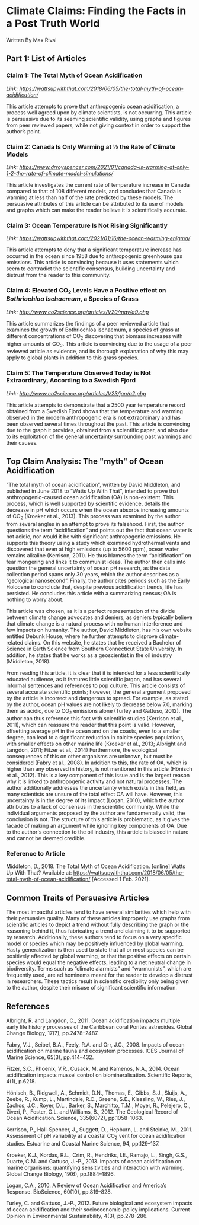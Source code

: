 
# Climate Claims: Finding the Facts in a Post Truth World

Written By Max Rival

## Part 1: List of Articles

### Claim 1: The Total Myth of Ocean Acidification
_Link: https://wattsupwiththat.com/2018/06/05/the-total-myth-of-ocean-acidification/_

This article attempts to prove that anthropogenic ocean acidification, a process well agreed upon by climate scientists, is not occurring. This article is persuasive due to its seeming scientific validity, using graphs and figures from peer reviewed papers, while not giving context in order to support the author’s point.

### Claim 2: Canada Is Only Warming at ½ the Rate of Climate Models
_Link: https://www.drroyspencer.com/2021/01/canada-is-warming-at-only-1-2-the-rate-of-climate-model-simulations/_

This article investigates the current rate of temperature increase in Canada compared to that of 108 different models, and concludes that Canada is warming at less than half of the rate predicted by these models. The persuasive attributes of this article can be attributed to its use of models and graphs which can make the reader believe it is scientifically accurate.

### Claim 3: Ocean Temperature Is Not Rising Significantly
_Link: https://wattsupwiththat.com/2021/01/16/the-ocean-warming-enigma/_

This article attempts to deny that a significant temperature increase has occurred in the ocean since 1958 due to anthropogenic greenhouse gas emissions. This article is convincing because it uses statements which seem to contradict the scientific consensus, building uncertainty and distrust from the reader to this community.

### Claim 4: Elevated CO<sub>2</sub> Levels Have a Positive effect on _Bothriochloa Ischaemum_, a Species of Grass
_Link: http://www.co2science.org/articles/V20/may/a9.php_

This article summarizes the findings of a peer reviewed article that examines the growth of Bothriochloa ischaemum, a species of grass at different concentrations of CO<sub>2</sub> discovering that biomass increases with higher amounts of CO<sub>2</sub>. This article is convincing due to the usage of a peer reviewed article as evidence, and its thorough explanation of why this may apply to global plants in addition to this grass species.

### Claim 5: The Temperature Observed Today is Not Extraordinary, According to a Swedish Fjord
_Link: http://www.co2science.org/articles/V23/jan/a2.php_

This article attempts to demonstrate that a 2500 year temperature record obtained from a Swedish Fjord shows that the temperature and warming observed in the modern anthropogenic era is not extraordinary and has been observed several times throughout the past. This article is convincing due to the graph it provides, obtained from a scientific paper, and also due to its exploitation of the general uncertainty surrounding past warmings and their causes. 

## Top Claim Analysis: The "myth" of Ocean Acidification

“The total myth of ocean acidification”, written by David Middleton, and published in June 2018 to “Watts Up With That”, intended to prove that anthropogenic-caused ocean acidification (OA) is non-existent. This process, which is well supported by scientific evidence, details the decrease in pH which occurs when the ocean absorbs increasing amounts of CO<sub>2</sub> (Kroeker et al., 2013). This process was examined by the author from several angles in an attempt to prove its falsehood. First, the author questions the term “acidification” and points out the fact that ocean water is not acidic, nor would it be with significant anthropogenic emissions. He supports this theory using a study which examined hydrothermal vents and discovered that even at high emissions (up to 5600 ppm), ocean water remains alkaline (Kerrison, 2011). He thus blames the term “acidification” on fear mongering and links it to communist ideas. The author then calls into question the general uncertainty of ocean pH research, as the data collection period spans only 30 years, which the author describes as a “geological nanosecond”. Finally, the author cites periods such as the Early Holocene to conclude that, despite previous acidification trends, life has persisted. He concludes this article with a summarizing census; OA is nothing to worry about. 
 
This article was chosen, as it is a perfect representation of the divide between climate change advocates and deniers, as deniers typically believe that climate change is a natural process with no human interference and few impacts on humanity. The author, David Middleton, has his own website entitled Debunk House, where he further attempts to disprove climate-related claims. On this website, he states that he received a Bachelor of Science in Earth Science from Southern Connecticut State University. In addition, he states that he works as a geoscientist in the oil industry (Middleton, 2018). 
 
From reading this article, it is clear that it is intended for a less scientifically educated audience, as it features little scientific jargon, and has several informal sentences and references to pop culture. This article consists of several accurate scientific points; however, the general argument proposed by the article is incorrect and dangerous to spread. For example, as stated by the author, ocean pH values are not likely to decrease below 7.0, marking them as acidic, due to CO<sub>2</sub> emissions alone (Turley and Gattuso, 2012). The author can thus reference this fact with scientific studies (Kerrison et al., 2011), which can reassure the reader that this point is valid. However, offsetting average pH in the ocean and on the coasts, even to a smaller degree, can lead to a significant reduction in calcite species populations, with smaller effects on other marine life (Kroeker et al., 2013; Albright and Langdon, 2011; Fitzer et al., 2014) Furthermore, the ecological consequences of this on other organisms are unknown, but must be considered (Fabry et al., 2008). In addition to this, the rate of OA, which is higher than any observed in history, is not mentioned in this article (Hönisch et al., 2012). This is a key component of this issue and is the largest reason why it is linked to anthropogenic activity and not natural processes. The author additionally addresses the uncertainty which exists in this field, as many scientists are unsure of the total effect OA will have. However, this uncertainty is in the degree of its impact (Logan, 2010), which the author attributes to a lack of consensus in the scientific community. While the individual arguments proposed by the author are fundamentally valid, the conclusion is not. The structure of this article is problematic, as it gives the facade of making an argument while ignoring key components of OA. Due to the author's connection to the oil industry, this article is biased in nature and cannot be deemed credible.

### Reference to Article

Middleton, D., 2018. The Total Myth of Ocean Acidification. [online] Watts Up With That? Available at: <https://wattsupwiththat.com/2018/06/05/the-total-myth-of-ocean-acidification/> [Accessed 1 Feb. 2021].

## Common Traits of Persuasive Articles

The most impactful articles tend to have several similarities which help with their persuasive quality. Many of these articles improperly use graphs from scientific articles to depict a trend without fully describing the graph or the reasoning behind it, thus fabricating a trend and claiming it to be supported by research. Additionally, these authors tend to focus on a very specific model or species which may be positively influenced by global warming. Hasty generalization is then used to state that all or most species can be positively affected by global warming, or that the positive effects on certain species would equal the negative effects, leading to a net neutral change in biodiversity. Terms such as “climate alarmists” and “warmunists”, which are frequently used, are ad hominems meant for the reader to develop a distrust in researchers. These tactics result in scientific credibility only being given to the author, despite their misuse of significant scientific information.

## References

Albright, R. and Langdon, C., 2011. Ocean acidification impacts multiple early life history processes of the Caribbean coral Porites astreoides. Global Change Biology, 17(7), pp.2478–2487.
 
Fabry, V.J., Seibel, B.A., Feely, R.A. and Orr, J.C., 2008. Impacts of ocean acidification on marine fauna and ecosystem processes. ICES Journal of Marine Science, 65(3), pp.414–432.
 
Fitzer, S.C., Phoenix, V.R., Cusack, M. and Kamenos, N.A., 2014. Ocean acidification impacts mussel control on biomineralisation. Scientific Reports, 4(1), p.6218.
 
Hönisch, B., Ridgwell, A., Schmidt, D.N., Thomas, E., Gibbs, S.J., Sluijs, A., Zeebe, R., Kump, L., Martindale, R.C., Greene, S.E., Kiessling, W., Ries, J., Zachos, J.C., Royer, D.L., Barker, S., Marchitto, T.M., Moyer, R., Pelejero, C., Ziveri, P., Foster, G.L. and Williams, B., 2012. The Geological Record of Ocean Acidification. Science, 335(6072), pp.1058–1063.
 
Kerrison, P., Hall-Spencer, J., Suggett, D., Hepburn, L. and Steinke, M., 2011. Assessment of pH variability at a coastal CO<sub>2</sub> vent for ocean acidification studies. Estuarine and Coastal Marine Science, 94, pp.129–137.
 
Kroeker, K.J., Kordas, R.L., Crim, R., Hendriks, I.E., Ramajo, L., Singh, G.S., Duarte, C.M. and Gattuso, J.-P., 2013. Impacts of ocean acidification on marine organisms: quantifying sensitivities and interaction with warming. Global Change Biology, 19(6), pp.1884–1896.
 
Logan, C.A., 2010. A Review of Ocean Acidification and America’s Response. BioScience, 60(10), pp.819–828.
 
Turley, C. and Gattuso, J.-P., 2012. Future biological and ecosystem impacts of ocean acidification and their socioeconomic-policy implications. Current Opinion in Environmental Sustainability, 4(3), pp.278–286.
 
